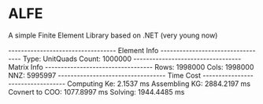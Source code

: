 # ALFE
A simple Finite Element Library based on .NET (very young now)

---------------------------------- Element Info ----------------------------------
Type: UnitQuads
Count: 1000000
---------------------------------- Matrix Info ----------------------------------
Rows: 1998000
Cols: 1998000
NNZ: 5995997
---------------------------------- Time Cost ----------------------------------
Computing Ke: 2.1537 ms
Assembling KG: 2884.2197 ms
Covnert to COO: 1077.8997 ms
Solving: 1944.4485 ms
